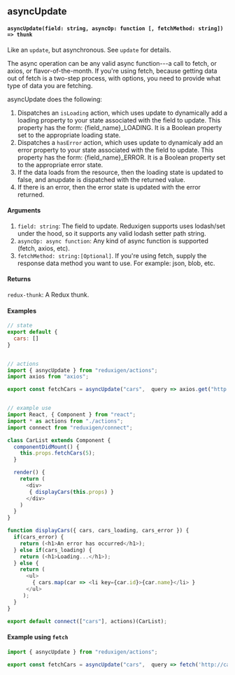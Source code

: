## asyncUpdate

#### `asyncUpdate(field: string, asyncOp: function [, fetchMethod: string]) => thunk`

Like an `update`, but asynchronous. See `update` for details.

The async operation can be any valid async function---a call to fetch, or axios, or flavor-of-the-month. If you're using fetch, because getting data out of fetch is a two-step process, with options, you need to provide what type of data you are fetching.

asyncUpdate does the following:

1. Dispatches an `isLoading` action, which uses update to dynamically add a loading property to your state associated with the field to update. This property has the form: {field\_name}\_LOADING. It is a Boolean property set to the appropriate loading state.
2. Dispatches a `hasError` action, which uses update to dynamicaly add an error property to your state associated with the field to update. This property has the form: {field\_name}\_ERROR. It is a Boolean property set to the appropriate error state.
3. If the data loads from the resource, then the loading state is updated to false, and anupdate is dispatched with the returned value.
4. If there is an error, then the error state is updated with the error returned.

#### Arguments

1. `field: string`: The field to update. Reduxigen supports uses lodash/set under the hood, so it supports any valid lodash setter path string.
2. `asyncOp: async function`: Any kind of async function is supported \(fetch, axios, etc\).
3. `fetchMethod: string:[Optional]`. If you're using fetch, supply the response data method you want to use. For example: json, blob, etc.

#### Returns

`redux-thunk`: A Redux thunk.

#### Examples

```js
// state
export default {
  cars: []
}


// actions
import { asnycUpdate } from "reduxigen/actions";
import axios from "axios";

export const fetchCars = asyncUpdate("cars",  query => axios.get("http://cars.com/cars", query));


// example use
import React, { Component } from "react";
import * as actions from "./actions";
import connect from "reduxigen/connect";

class CarList extends Component {
  componentDidMount() {
    this.props.fetchCars(5);
  }

  render() {
    return (
      <div>
       { displayCars(this.props) }
      </div>
    )
  }
}

function displayCars({ cars, cars_loading, cars_error }) {
  if(cars_error) {
    return (<h1>An error has occurred</h1>);
  } else if(cars_loading) {
    return (<h1>Loading...</h1>);
  } else {
    return (
      <ul>
        { cars.map(car => <li key={car.id}>{car.name}</li> }
      </ul>
     );
  }
}

export default connect(["cars"], actions)(CarList);
```

#### Example using `fetch`

```js
import { asnycUpdate } from "reduxigen/actions";

export const fetchCars = asyncUpdate("cars",  query => fetch('http://cars.com/' + query), 'json');
```



